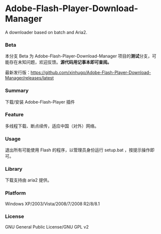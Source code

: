 ﻿Adobe-Flash-Player-Download-Manager
=====
A downloader based on batch and Aria2.

### Beta
本分支 Beta 为 Adobe-Flash-Player-Download-Manager 项目的**测试**分支，可能存在未知问题，欢迎反馈。**源代码用记事本即可查阅。**

最新发行版：https://github.com/xinhugo/Adobe-Flash-Player-Download-Manager/releases/latest

### Summary
下载/安装 Adobe-Flash-Player 插件

### Feature
多线程下载、断点续传，适应中国（对外）网络。

### Usage
退出所有可能使用 Flash 的程序，以管理员身份运行 setup.bat ，按提示操作即可。

### Library
下载支持由 aria2 提供。

### Platform
Windows XP/2003/Vista/2008/7/2008 R2/8/8.1

### License
GNU General Public License/GNU GPL v2
